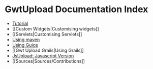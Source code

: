 # GwtUpload Documentation Index

- [Tutorial](GwtUpload_GettingStarted)
- [[Custom Widgets|Customising widgets]]
- [[Servlets|Customising Servlets]]
- [Using maven](GwtUpload_UsingMaven2)
- [Using Guice](Guice_Configuring_UploadServlet)
- [[Gwt Upload Grails|Using Grails]]
- [JsUpload: Javascript Version](JsUpload_Documentation)
- [[Sources|Sources/Contributions]]